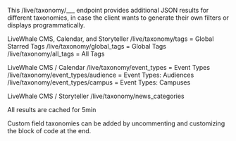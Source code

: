 This /live/taxonomy/___ endpoint provides additional JSON results for different taxonomies, in case the client wants to generate their own filters or displays programmatically.

LiveWhale CMS, Calendar, and Storyteller
	/live/taxonomy/tags = Global Starred Tags
	/live/taxonomy/global_tags = Global Tags
	/live/taxonomy/all_tags = All Tags

LiveWhale CMS / Calendar
	/live/taxonomy/event_types = Event Types
	/live/taxonomy/event_types/audience = Event Types: Audiences
	/live/taxonomy/event_types/campus = Event Types: Campuses

LiveWhale CMS / Storyteller
	/live/taxonomy/news_categories

All results are cached for 5min

Custom field taxonomies can be added by uncommenting and customizing the block of code at the end.